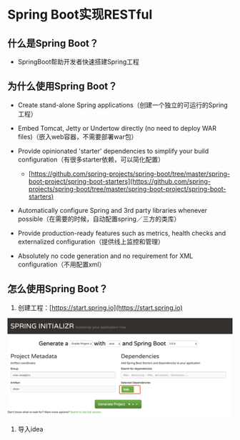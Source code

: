 # Spring Boot实现RESTful

## 什么是Spring Boot？

* SpringBoot帮助开发者快速搭建Spring工程

## 为什么使用Spring Boot？

* Create stand-alone Spring applications（创建一个独立的可运行的Spring工程）

* Embed Tomcat, Jetty or Undertow directly \(no need to deploy WAR files\)（嵌入web容器，不需要部署war包）

* Provide opinionated 'starter' dependencies to simplify your build configuration（有很多starter依赖，可以简化配置）

  * [https://github.com/spring-projects/spring-boot/tree/master/spring-boot-project/spring-boot-starters](https://github.com/spring-projects/spring-boot/tree/master/spring-boot-project/spring-boot-starters)

* Automatically configure Spring and 3rd party libraries whenever possible（在需要的时候，自动配置spring／三方的类库）

* Provide production-ready features such as metrics, health checks and externalized configuration（提供线上监控和管理）

* Absolutely no code generation and no requirement for XML configuration（不用配置xml）

## 怎么使用Spring Boot？

1. 创建工程：[https://start.spring.io](https://start.spring.io)

![](/assets/create.png)

1. 导入idea



